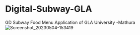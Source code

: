 # Digital-Subway-GLA
GD Subway Food Menu Application of GLA University -Mathura
![Screenshot_20230504-153419](https://user-images.githubusercontent.com/51983097/236174229-d7a3dbe1-b563-402d-8585-a28b3035685c.png)

